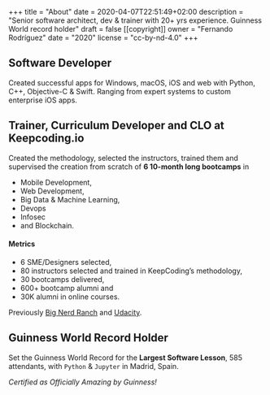 +++
title = "About"
date = 2020-04-07T22:51:49+02:00
description = "Senior software architect, dev & trainer with 20+ yrs experience. Guinness World record holder"
draft = false
[[copyright]]
  owner = "Fernando Rodríguez"
  date = "2020"
  license = "cc-by-nd-4.0"
+++



## Software Developer

Created successful apps for Windows, macOS, iOS and web with Python, C++, Objective-C &  Swift. Ranging from expert systems to custom enterprise iOS apps. 


## Trainer, Curriculum Developer and CLO at Keepcoding.io

Created the methodology, selected the instructors, trained them and supervised the creation from scratch of **6 10-month long bootcamps** in 

* Mobile Development,
* Web Development, 
* Big Data & Machine Learning, 
* Devops 
* Infosec
* and Blockchain. 

#### Metrics

* 6 SME/Designers selected, 
* 80 instructors selected and trained in KeepCoding’s methodology, 
* 30 bootcamps delivered,  
* 600+ bootcamp alumni and 
* 30K alumni in online courses. 

Previously [Big Nerd Ranch](http://www.bignerdranch.com) and [Udacity](http://www.udacity.com).

## Guinness World Record Holder

Set the Guinness World Record for the **Largest Software Lesson**, 585 attendants, with `Python` & `Jupyter` in Madrid, Spain. 

*Certified as Officially Amazing by Guinness!*


